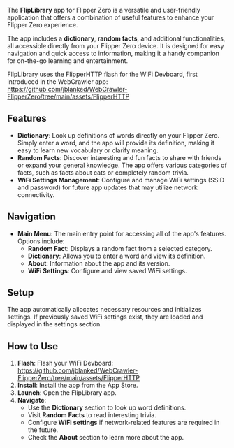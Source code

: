 The **FlipLibrary** app for Flipper Zero is a versatile and user-friendly application that offers a combination of useful features to enhance your Flipper Zero experience. 

The app includes a **dictionary**, **random facts**, and additional functionalities, all accessible directly from your Flipper Zero device. It is designed for easy navigation and quick access to information, making it a handy companion for on-the-go learning and entertainment. 

FlipLibrary uses the FlipperHTTP flash for the WiFi Devboard, first introduced in the WebCrawler app: https://github.com/jblanked/WebCrawler-FlipperZero/tree/main/assets/FlipperHTTP

## Features
- **Dictionary**: Look up definitions of words directly on your Flipper Zero. Simply enter a word, and the app will provide its definition, making it easy to learn new vocabulary or clarify meaning.
- **Random Facts**: Discover interesting and fun facts to share with friends or expand your general knowledge. The app offers various categories of facts, such as facts about cats or completely random trivia.
- **WiFi Settings Management**: Configure and manage WiFi settings (SSID and password) for future app updates that may utilize network connectivity.

## Navigation
- **Main Menu**: The main entry point for accessing all of the app's features. Options include:
  - **Random Fact**: Displays a random fact from a selected category.
  - **Dictionary**: Allows you to enter a word and view its definition.
  - **About**: Information about the app and its version.
  - **WiFi Settings**: Configure and view saved WiFi settings.

## Setup
The app automatically allocates necessary resources and initializes settings. If previously saved WiFi settings exist, they are loaded and displayed in the settings section.

## How to Use
1. **Flash**: Flash your WiFi Devboard: https://github.com/jblanked/WebCrawler-FlipperZero/tree/main/assets/FlipperHTTP
2. **Install**: Install the app from the App Store.
3. **Launch**: Open the FlipLibrary app.
4. **Navigate**:
   - Use the **Dictionary** section to look up word definitions.
   - Visit **Random Facts** to read interesting trivia.
   - Configure **WiFi settings** if network-related features are required in the future.
   - Check the **About** section to learn more about the app.